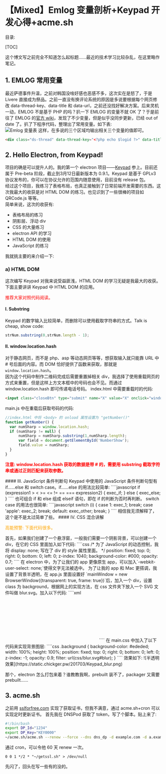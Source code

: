 【Mixed】Emlog 变量剖析+Keypad 开发心得+acme.sh 
===
目录:

[TOC]

这个博文写之前完全不知道怎么起标题……最近的技术学习比较杂乱，在这里略作笔记。
## 1. EMLOG 常用变量
最近萨德事件升温，之前对韩国没啥好感也恶感不多，这次实在是怒了，于是 Livere 直接成为祭品。之前一直没有换评论系统的原因是多说要根据每个网页修改 data-thread-key、data-title 和 data-url，之前还没找好解决方案。后来灵机一动，EMLOG 不是基于 PHP 的吗？扒一下 EMLOG 的变量不就 OK 了？于是前往了 EMLOG 的[官方 wiki](http://wiki.emlog.net/doku.php?id=tpldev)，发现了不少变量，但是似乎没同步更新，已经 out of date 了。扒了下程序代码，整理出了常用变量。如下表:  
![Emlog 变量表](https://static.chickger.pw/201703/Table_Of_EMLOGs_Variables.png)
这样，在多说的三个区域均输出相关三个变量的值即可。  
````html
<div class="ds-thread" data-thread-key="<?php echo $logid ?>" data-title="<?php echo $log_title; ?>" data-url="<?php echo 'https://'.$_SERVER['HTTP_HOST'].$_SERVER['REQUEST_URI']; ?>"></div>
````
## 2. Hello Electron, from Keypad!
项目的确是可以提升人的。我的第一个 electron 项目——[Keypad](https://github.com/Chickking/Keypad) 参上。目前还属于 Pre-beta 阶段，截止到3月12日最新版本为 0.9.1。Keypad 是基于 GPLv3 协议发布的，你可以在协议允许的范围内随意使用，目前没有 release 包。  
经过这个项目，我练习了表格布局，也真正接触到了日常前端开发需要的东西。这次我最大的收获是对 HTML DOM 的练习。也见识到了一些很棒的项目如 QRCode.js 等等。  
简单来说，这次的收获有:
- 表格布局的练习
- 阴影层、浮动 div
- CSS 的大量练习
- electron API 的学习
- HTML DOM 的使用
- JavaScript 的练习

我就挑主要的来介绍一下:  
### a) HTML DOM
这次编写 Keypad 对我来说受益匪浅，HTML DOM 的学习无疑是我最大的收获。下面主要讲讲 Keypad 中 HTML DOM 的应用。
<p style="color:red">推荐大家对照代码阅读。</p>

#### I. Substring
Keypad 的数字输入比较简单，而删除可以使用截取字符串的方式。Talk is cheap, show code:
````javascript
strNum.substring(0,strNum.length - 1);
````

#### II. window.location.hash
对于静态网页，而不是 php、asp 等动态网页等等，想获取输入就只能靠 URL 中 # 号后面的内容。而 DOM 恰好提供了函数来获取，那就是`window.location.hash`。  
因为这个代码中制作二维码完成后需要重置掉相关 div，我选择了使用重载网页的方式来重置，但是这样上方文本框中的号码也会不见。而通过 window.location.hash 即可传递电话号码。
index.html 中需要重载时的代码:
````html
<input class="closeBtn" type="submit" name="X" value="X" onclick="window.location.hash = document.getElementById('NumberShow').value;window.location.reload();"></input>
````
main.js 中在重载后获取号码的代码:
````javascript
//index.html 中将 <body> 的 onload 属性设置为 "getNumber()"
function getNumber() {
  var numSharp = window.location.hash;
  if (numSharp != null) {
      numSharp = numSharp.substring(1,numSharp.length);
      var field = document.getElementById('NumberShow');
      field.value = numSharp;
  }
}
````
<p style="font-weight: bold; color: red;">注意: window.location.hash 获取的数据是带 # 的，需要用 substring 截取字符串或通过正则匹配来获取参数。</p>
#### III. JavaScript 条件判断句
Keypad 中使用的 JavaScript 条件判断句型有 if......else 和 switch case。if......else 的用法比较简单:
````javascript
if (expression1 > < >= <= != == === expression2) {
	exec_if;
}
else {
	exec_else;
}
````
也可组合 if 和 else 组成 elseif 语句，即在 if 的判断为否时再判断。  
switch case 的用法也很简单:
````javascript
switch (i) {
	case 1:
    	exec_1;
    	break;
    case 'apple':
    	exec_2;
        break;
    default:
    	exec_other;
        break;
}
````
相信我无须解释了，这个是不是太过简单了些。  
#### IV. CSS 混合讲解
<p style="color: orange;">高能预警: 下面代码很多。</p>
首先，如果我们创建了一个悬浮窗，一般我们需要一个阴影背景，可以创建一个 div，在它的 CSS 里面加入如下代码:
````css
  /* 为了 JavaScript 的动态控制，我将 display: none; 写在了 div 的 style 属性里面。 */
  position: fixed;
  top: 0;
  right: 0;
  bottom: 0;
  left: 0;
  z-index: 1040;
  background-color: #000;
  opacity: 0.7;
````
在 electron 中，为了让我们的 app 更像原生 app，可以加入`-webkit-user-select: none;`使得文字无法被选中。  
为了让我的 app 和 Mac 更搭调，我设置了背景半透明，在 app.js 里面设置好 `mainWindow = new BrowserWindow({transparent: true, frame: true})`后，加入一个 div，设置 class 为 background，根据网上的实现方法，在 css 文件夹下放入一个 SVG 文件叫做 blur.svg。加入以下代码:
````xml
<?xml version="1.0" encoding="utf-8"?>
<!DOCTYPE svg PUBLIC "-//W3C//DTD SVG 1.1//EN" "http://www.w3.org/Graphics/SVG/1.1/DTD/svg11.dtd">
<svg version="1.1"
     xmlns="http://www.w3.org/2000/svg"
     xmlns:xlink="http://www.w3.org/1999/xlink"
     xmlns:ev="http://www.w3.org/2001/xml-events"
     baseProfile="full">
    <defs>
        <filter id="blur">
            <feGaussianBlur stdDeviation="14" />
        </filter>
    </defs>
</svg>
````
在 main.css 中加入了以下代码来实现背景图层:
````css
.background {
  background-color: #ededed;
  width: 100%;
  height: 100%;
  position: fixed;
  top: 0;
  right: 0;
  bottom: 0;
  left: 0;
  z-index: -1;
  opacity: 0.9;
  filter: url(css/blur.svg#blur);
}
````
效果如下:
![半透明效果](https://static.chickger.pw/201703/Keypad_blur.png)

那个，electron 怎么打包来着？谁教教我啊，prebuilt  装不了，packager 又需要 prebuilt……

## 3. acme.sh
之前用 [sslforfree.com](https://sslforfree.com) 实现了获取证书，但我不满意，通过 acme.sh+cron 可以实现定时更新证书。
首先我在 DNSPod 获取了 token，写了个脚本。贴上来了:
````bash
#!/bin/bash
export DP_Id="1234"
export DP_Key="KEY0000"
~/acme.sh/acme.sh --renew --force --dns dns_dp -d example.com -d a.example.com
````
通过 cron，可以令他 60 天 renew 一次。
````cron
0 0 1 */2 * "~/getssl.sh" > /dev/null
````
先闪了，回头在写一些有的没的。
